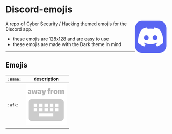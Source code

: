 # Discord-emojis

<img height='100' align=right src='./assets/discord.png'>

A repo of Cyber Security / Hacking themed emojis for the Discord app.

- these emojis are 128x128 and are easy to use
- these emojis are made with the Dark theme in mind

---

## Emojis 

| `:name:`      | description                                 |
|---------------|---------------------------------------------|
| `:afk:`       | ![](assets/emojis/afk.png)                  |  
|               |                                             |
